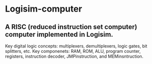 # Logisim-computer
## A RISC (reduced instruction set computer) computer implemented in Logisim.
Key digital logic concepts: multiplexers, demultiplexers, logic gates, bit splitters, etc. 
Key componenets: RAM, ROM, ALU, program counter, registers, instruction decoder, JMPinstruction, and MEMinsntruction.  
